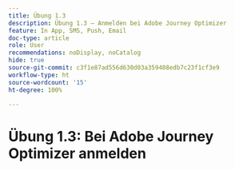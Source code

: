 ```yaml
---
title: Übung 1.3
description: Übung 1.3 – Anmelden bei Adobe Journey Optimizer
feature: In App, SMS, Push, Email
doc-type: article
role: User
recommendations: noDisplay, noCatalog
hide: true
source-git-commit: c3f1e87ad556d630d03a359408edb7c23f1cf3e9
workflow-type: ht
source-wordcount: '15'
ht-degree: 100%

---
```



# Übung 1.3: Bei Adobe Journey Optimizer anmelden
